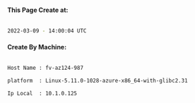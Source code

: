 
   
#### This Page Create at:

```bash

2022-03-09 - 14:00:04 UTC

```

#### Create By Machine:

```bash

Host Name : fv-az124-987

platform  : Linux-5.11.0-1028-azure-x86_64-with-glibc2.31

Ip Local  : 10.1.0.125

```

